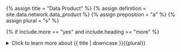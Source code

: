 <!--------------------------------------------- TITLE AND DEFINITION starts -->

{% assign title = "Data Product" %}
{% assign definition = site.data.network.data_product %}
{% assign preposition = "a" %}
{% assign plural = "s" %}

<!--------------------------------------------- TITLE AND DEFINITION ends -->

{% if include.more == "yes" and include.heading == "more" %}
<details class='detailsCollapsible'><summary class='nobr'>Click to learn more about {{ title | downcase }}{{plural}}
</summary>
{% endif %}

{% if include.heading != "" and include.heading != "more" %}
{{include.heading}} {{title}}
{% endif %}

{% if include.icon != "no" %} 

{% if include.table == "yes" and include.icon != "no" %}
<table class='definitionTable'><tr><td>
{% endif %}

<img src='images/icons/nodes/png{{include.icon}}/{{ title | downcase | replace: " ", "-" }}.png' />

{% if include.table == "yes" and include.icon != "no" %}
</td><td>
{% endif %}

{% endif %}

{% if include.definition == "bold" %}
<strong>{{ definition }}</strong>
{% else %}
{% if include.definition != "no" %}
{{ definition }}
{% endif %}
{% endif %}

{% if include.table == "yes" and include.icon != "no" %}
</td></tr></table>
{% endif %}

{% if include.more == "yes" and include.content == "more" and include.heading != "more" %}
<details class='detailsCollapsible'><summary class='nobr'>Click to learn more about {{ title | downcase }}{{plural}}
</summary>
{% endif %}

{% if include.content != "no" %}

<!--------------------------------------------- CONTENT starts -->

Data products exist in the context of trading mines data and data mines data nodes. In the first case, a data product is the collection of datasets generated by an instance of a trading bot as defined in a trading mine, running a trading session. In the latter case, it is the collection of datasets generated by either a sensor bot or an indicator bot instance, as defined in a data mine, and running a data mining task.

A data product node must reference a product definition in the corresponding bot.

{% include important.html content="Data products may only be stored on the same network node on which the task&mdash;data mining or trading&mdash;runs." %}

<!--------------------------------------------- CONTENT ends -->

{% endif %}

{% if include.more == "yes" and include.content != "more" and include.heading != "more" %}
<details class='detailsCollapsible'><summary class='nobr'>Click to learn more about {{ title | downcase }}{{plural}}
</summary>
{% endif %}

{% if include.adding != "" %}

{{include.adding}} Adding {{preposition}} {{title}} Node

<!--------------------------------------------- ADDING starts -->

To add a single data product, select *Add Data Product* on the market trading products, market data products, bot products, or data products folder node menus. 

{% include note.html content="Remember to establish a reference with a product definition of the corresponding bot in the corresponding data or trading mine." %}

In cases in which multiple data products must be added, you may use the option to create data products in bulk.

Select the *Add All Data Products* option on the data or trading mine products node menu. This adds a bot products node for each bot in the data or trading mine, and a data product for each product definition of each bot. 

You may use this option after manually adding a data or trading mine products node and manually establishing the reference with the desired data mine, or after adding all data or trading mine data products, by which the references with data or trading mines are established automatically.

{% include tip.html content="If adding data products in bulk results in adding data products that are not required, you may easily delete those." %}

<!--------------------------------------------- ADDING ends -->

{% endif %}

{% if include.configuring != "" %}

{{include.configuring}} Configuring the {{title}}

<!--------------------------------------------- CONFIGURING starts -->

XXXXXXXXXXXXXXXXXXXXXXXXXXXXXXXXXXXXXXXXXXXXXXXXXXXXXX

<!--------------------------------------------- CONFIGURING ends -->

{% endif %}

{% if include.starting != "" %}

{{include.starting}} Starting {{preposition}} {{title}}

<!--------------------------------------------- STARTING starts -->

XXXXXXXXXXXXXXXXXXXXXXXXXXXXXXXXXXXXXXXXXXXXXXXXXXXXXX

<!--------------------------------------------- STARTING ends -->

{% endif %}

{% if include.more == "yes" %}
</details>
{% endif %}